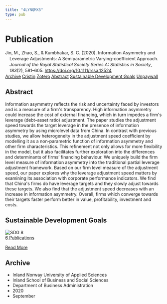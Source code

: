 ```yaml
---
title: "4LYNQMX5"
type: pub
---
```

<h1>Publication</h1>
<article id="csl-bib-container-4LYNQMX5" class="csl-bib-container">
  <div class="csl-bib-body" style="line-height: 1.35; padding-left: 1em; text-indent:-1em;">
  <div class="csl-entry">Jin, M., Zhao, S., &amp; Kumbhakar, S. C. (2020). Information Asymmetry and Leverage Adjustments: A Semiparametric Varying-coefficient Approach. <i>Journal of the Royal Statistical Society Series A: Statistics in Society</i>, <i>183</i>(2), 581&#x2013;605. <a href="https://doi.org/10.1111/rssa.12524">https://doi.org/10.1111/rssa.12524</a></div>
</div>
  <div class="csl-bib-buttons">
    <a href="#taxonomy-article-4LYNQMX5" class="csl-bib-button">Archive</a>
    <a href="https://app.cristin.no/results/show.jsf?id=1828842" alt="Cristin URL" class="csl-bib-button">Cristin</a>
    <a href="http://zotero.org/groups/5402882/items/4LYNQMX5" alt="Zotero URL" class="csl-bib-button">Zotero</a>
    <a href="#abstract-article-4LYNQMX5" class="csl-bib-button">Abstract</a>
    <a href="#sdg-article-4LYNQMX5" class="csl-bib-button">Sustainable Development Goals</a>
    <a href="https://doi.org/10.1111/rssa.12524" class="csl-bib-button">Unpaywall</a>
  </div>
  <div id="csl-bib-meta-container-4LYNQMX5"></div>
</article>
<div id="csl-bib-meta-4LYNQMX5" class="csl-bib-meta">
  <article id="abstract-article-4LYNQMX5" class="abstract-article">
    <h1>Abstract</h1>
    Information asymmetry reflects the risk and uncertainty faced by investors and is a measure of a firm's transparency. High information asymmetry could increase the cost of external financing, which in turn impedes a firm's leverage (debt–asset ratio) adjustment. The paper studies the adjustment speed towards the target leverage in the presence of information asymmetry by using microlevel data from China. In contrast with previous studies, we allow heterogeneity in the adjustment speed coefficient by modelling it as a non‐parametric function of information asymmetry and other firm characteristics. This refinement not only allows for more flexibility in the model, but it also facilitates further exploration into the differences and determinants of firms’ financing behaviour. We uniquely build the firm level measure of information asymmetry into the traditional partial leverage adjustment framework. Based on our firm level measure of the adjustment speed, our paper explores why the leverage adjustment speed matters by examining its association with corporate performance indicators. We find that China's firms do have leverage targets and they slowly adjust towards these targets. We also find that the adjustment speed decreases with an increase in information asymmetry. Overall, firms which converge towards their targets faster perform better in value, profitability, investment and costs.
  </article>
  <article id="sdg-article-4LYNQMX5" class="sdg-article">
    <h1>Sustainable Development Goals</h1>
    <div class="sdg-container"><div id="sdg8" class="sdg"> <img src="{{< params subfolder >}}images/sdg/sdg08_en.png" class="image" alt="SDG 8"> <div class="sdg-overlay"> <a href="{{< params subfolder >}}en/archive/?sdg=8#archive" class="sdg-publication-count"><span>6</span> Publications</a> <p><a href="https://sdgs.un.org/goals/goal8" class="sdg-read-more">Read More</a></p> </div> </div></div>
  </article>
  <article id="taxonomy-article-4LYNQMX5" class="taxonomy-article">
    <h1>Archive</h1>
    <ul>
      <li>Inland Norway University of Applied Sciences</li>
      <li>Inland School of Business and Social Sciences</li>
      <li>Department of Business Administration</li>
      <li>2020</li>
      <li>September</li>
    </ul>
  </article>
</div>

